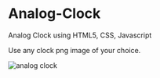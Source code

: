 # Analog-Clock
Analog Clock using HTML5, CSS, Javascript



Use any clock png image of your choice.


![analog clock](https://user-images.githubusercontent.com/112682897/210403502-020e9d43-9e0f-4443-9ae9-a76bc676e755.png)
